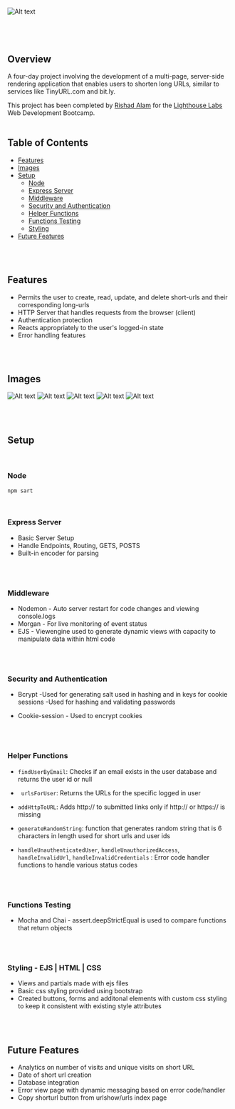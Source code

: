 
<br>

![Alt text](example-img/tiny-image.png)

# 
<br>

## Overview

A four-day project involving the development of a multi-page, server-side rendering application that enables users to shorten long URLs, similar to services like TinyURL.com and bit.ly. 

This project has been completed by [Rishad Alam](https://github.com/rishadsanian) for the [Lighthouse Labs](https://www.lighthouselabs.ca/) Web Development Bootcamp.
<br>
<br>

## Table of Contents


- [Features](#features)
- [Images](#images)
- [Setup](#setup)
  - [Node](#node)
  - [Express Server](#express-server)
  - [Middleware](#middleware)
  - [Security and Authentication](#security-and-authentication)
  - [Helper Functions](#helper-functions)
  - [Functions Testing](#functions-testing)
  - [Styling](#styling)
- [Future Features](#future-features)
<br>
<br>

## Features
- Permits the user to create, read, update, and delete short-urls and their corresponding long-urls
- HTTP Server that handles requests from the browser (client)
- Authentication protection
- Reacts appropriately to the user's logged-in state
- Error handling features
<br>
<br>

## Images

![Alt text](example-img/image.png) 
![Alt text](example-img/image-3.png) 
![Alt text](example-img/image-4.png) 
![Alt text](example-img/image-2.png) 
![Alt text](example-img/image-1.png)

<br>
<br>


## Setup

<br>

### Node
 ```console
 npm sart
 ```
 <br>
 
### Express Server
 
   - Basic Server Setup
   - Handle Endpoints, Routing, GETS, POSTS
   - Built-in encoder for parsing
<br>
<br>

### Middleware
  - Nodemon - Auto server restart for code changes and viewing console.logs
  - Morgan - For live monitoring of event status
  - EJS  - Viewengine used to generate dynamic views with capacity to manipulate data within html code
<br>
<br>

### Security and Authentication
- Bcrypt 
  -Used for generating salt used in hashing and in keys for cookie sessions
  -Used for hashing and validating passwords

- Cookie-session - Used to encrypt cookies
<br>
<br> 

### Helper Functions
  - ``` findUserByEmail ```: Checks if an email exists in the user database and returns the user id or null
  - ``` urlsForUser```: Returns the URLs for the specific logged in user
  - ```addHttpToURL```: Adds http:// to submitted links only if http:// or https:// is missing
  - ```generateRandomString```: function that generates random string that is 6 characters in length used for short urls and user ids

  - ```handleUnauthenticatedUser```,
  ```handleUnauthorizedAccess```,
  ```handleInvalidUrl```,
  ```handleInvalidCredentials``` : Error code handler functions to handle various status codes
<br>
<br>

### Functions Testing
- Mocha and Chai  - assert.deepStrictEqual is used to compare functions that return objects
<br>
<br>

### Styling - EJS | HTML | CSS
- Views and partials made with ejs files
-  Basic css styling provided using bootstrap 
- Created buttons, forms and additonal elements with custom css styling to keep it consistent with existing style attributes
<br>
<br>

## Future Features
- Analytics on number of visits and unique visits on short URL
- Date of short url creation
- Database integration
- Error view page with dynamic messaging based on error code/handler
- Copy shorturl button from urlshow/urls index page